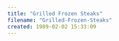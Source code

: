 ```yaml
---
title: "Grilled Frozen Steaks"
filename: "Grilled-Frozen-Steaks"
created: 1989-02-02 15:33:09
---
```

